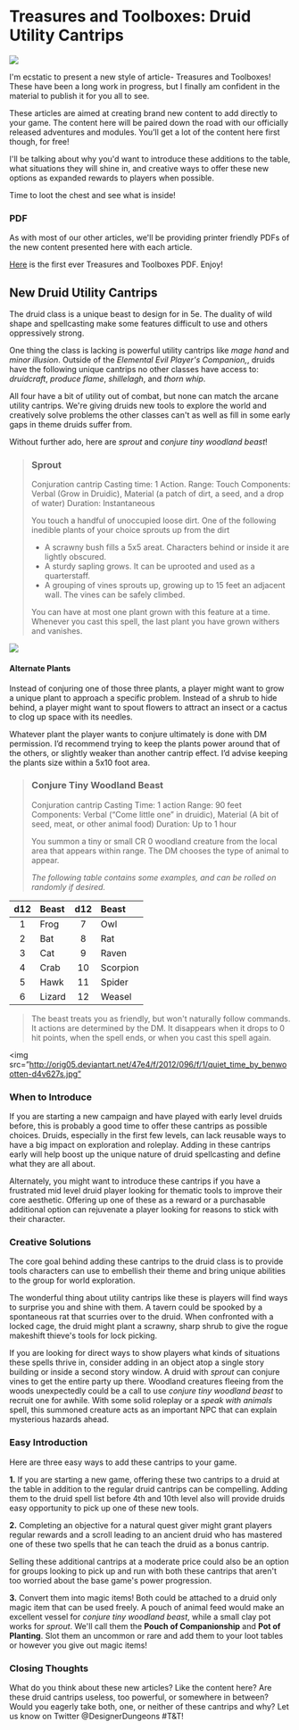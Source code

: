 # Treasures and Toolboxes: Druid Utility Cantrips  
<img src="http://www.wallpapermaiden.com/wallpaper/15690/download/2048x1536/elf-fantasy-women-squirrel-blue-eyes-tattoo.jpg">

I'm ecstatic to present a new style of article- Treasures and Toolboxes! These have been a long work in progress, but I finally am confident in the material to publish it for you all to see.

These articles are aimed at creating brand new content to add directly to your game. The content here will be paired down the road with our officially released adventures and modules. You’ll get a lot of the content here first though, for free!

I'll be talking about why you'd want to introduce these additions to the table, what situations they will shine in, and creative ways to offer these new options as expanded rewards to players when possible.

Time to loot the chest and see what is inside!

### PDF
As with most of our other articles, we'll be providing printer friendly PDFs of the new content presented here with each article.

[Here]() is the first ever Treasures and Toolboxes PDF. Enjoy!
 
## New Druid Utility Cantrips
The druid class is a unique beast to design for in 5e. The duality of wild shape and spellcasting make some features difficult to use and others oppressively strong.

One thing the class is lacking is powerful utility cantrips like *mage hand* and *minor illusion*. Outside of the *Elemental Evil Player's Companion,*, druids have the following unique cantrips no other classes have access to: *druidcraft*, *produce flame*, *shillelagh*, and *thorn whip*.

All four have a bit of utility out of combat, but none can match the arcane utility cantrips. We're giving druids new tools to explore the world and creatively solve problems the other classes can't as well as fill in some early gaps in theme druids suffer from.

Without further ado, here are *sprout* and *conjure tiny woodland beast*!

>### Sprout
> Conjuration cantrip
>Casting time: 1 Action.
>Range: Touch
> Components: Verbal (Grow in Druidic), Material (a patch of dirt, a seed, and a drop of water)
> Duration: Instantaneous 
>
>You touch a handful of unoccupied loose dirt. One of the following inedible plants of your choice sprouts up from the dirt
>- A scrawny bush fills a 5x5  areat. Characters behind or inside it are lightly obscured. 
>- A sturdy sapling grows. It can be uprooted and used as a quarterstaff.
>- A grouping of vines sprouts up, growing up to 15 feet an adjacent wall. The vines can be safely climbed.
>
>You can have at most one plant grown with this feature at a time. Whenever you cast this spell, the last plant you have grown withers and vanishes.

<img src="https://janethagerman.com/wp-content/uploads/2014/11/sprout-art-12325580_l.jpg">

#### Alternate Plants
 Instead of conjuring one of those three plants, a player might want to grow a unique plant to approach a specific problem. Instead of a shrub to hide behind, a player might want to spout flowers to attract an insect or a cactus to clog up space with its needles.

Whatever plant the player wants to conjure ultimately is done with DM permission. I’d recommend trying to keep the plants power around that of the others, or slightly weaker than another cantrip effect. I’d advise keeping the plants size within a 5x10 foot area. 

>### Conjure Tiny Woodland Beast
>Conjuration cantrip
>Casting Time: 1 action
>Range: 90 feet
>Components: Verbal (“Come little one” in druidic), Material (A bit of seed, meat, or other animal food)
>Duration: Up to 1 hour
>
>You summon a tiny or small CR 0 woodland creature from the local area that appears within range. The DM chooses the type of animal to appear.
>
>*The following table contains some examples, and can be rolled on randomly if desired.*

|d12|Beast| d12| Beast
|:--:|:--|:--:|:--
|1| Frog|7| Owl|
|2| Bat|8|Rat|
|3| Cat|9|Raven|
|4| Crab|10|Scorpion|
|5| Hawk|11|Spider|
|6| Lizard|12|Weasel|

>The beast treats you as friendly, but won't naturally follow commands. It actions are determined by the DM. It disappears when it drops to 0 hit points, when the spell ends, or when you cast this spell again. 
>

<img src=”http://orig05.deviantart.net/47e4/f/2012/096/f/1/quiet_time_by_benwootten-d4v627s.jpg”

### When to Introduce
If you are starting a new campaign and have played with early level druids before, this is probably a good time to offer these cantrips as possible choices. Druids, especially in the first few levels, can lack reusable ways to have a big impact on exploration and roleplay. Adding in these cantrips early will help boost up the unique nature of druid spellcasting and define what they are all about.

Alternately, you might want to introduce these cantrips if you have a frustrated mid level druid player looking for thematic tools to improve their core aesthetic. Offering up one of these as a reward or a purchasable additional option can rejuvenate a player looking for reasons to stick with their character.


### Creative Solutions
The core goal behind adding these cantrips to the druid class is to provide tools characters can use to embellish their theme and bring unique abilities to the group for world exploration.

The wonderful thing about utility cantrips like these is players will find ways to surprise you and shine with them. A tavern could be spooked by a spontaneous rat that scurries over to the druid. When confronted with a locked cage, the druid might plant a scrawny, sharp shrub to give the rogue makeshift thieve's tools for lock picking.

If you are looking for direct ways to show players what kinds of situations these spells thrive in, consider adding in an object atop a single story building or inside a second story window. A druid with *sprout* can conjure vines to get the entire party up there. Woodland creatures fleeing from the woods unexpectedly could be a call to use *conjure tiny woodland beast* to recruit one for awhile. With some solid roleplay or a *speak with animals* spell, this summoned creature acts as an important NPC that can explain mysterious hazards ahead.

### Easy Introduction
Here are three easy ways to add these cantrips to your game.


**1.** If you are starting a new game, offering these two cantrips to a druid at the table in addition to the regular druid cantrips can be compelling. Adding them to the druid spell list before 4th and 10th level also will provide druids easy opportunity to pick up one of these new tools.

**2.** Completing an objective for a natural quest giver might grant players regular rewards and a scroll leading to an ancient druid who has mastered one of these two spells that he can teach the druid as a bonus cantrip.

Selling these additional cantrips at a moderate price could also be an option for groups looking to pick up and run with both these cantrips that aren't too worried about the base game's power progression.

**3.** Convert them into magic items! Both could be attached to a druid only magic item that can be used freely. A pouch of animal feed would make an excellent vessel for *conjure tiny woodland beast*, while a small clay pot works for *sprout*. We'll call them the **Pouch of Companionship** and **Pot of Planting**. Slot them an uncommon or rare and add them to your loot tables or however you give out magic items!

### Closing Thoughts
What do you think about these new articles? Like the content here? Are these druid cantrips useless, too powerful, or somewhere in between? Would you eagerly take both, one, or neither of these cantrips and why? Let us know on Twitter @DesignerDungeons #T&T!







